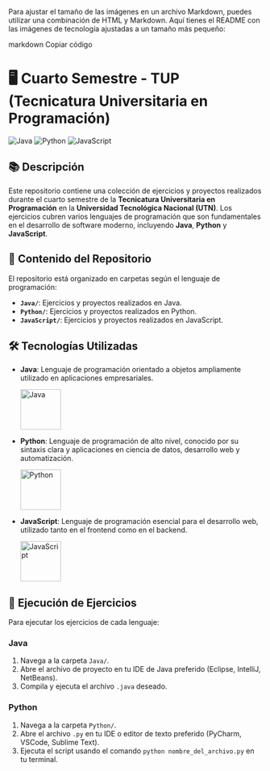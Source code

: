 
Para ajustar el tamaño de las imágenes en un archivo Markdown, puedes utilizar una combinación de HTML y Markdown. Aquí tienes el README con las imágenes de tecnología ajustadas a un tamaño más pequeño:

markdown
Copiar código
# 🖥️ Cuarto Semestre - TUP (Tecnicatura Universitaria en Programación)

![Java](https://img.shields.io/badge/Java-ED8B00?style=for-the-badge&logo=java&logoColor=white)
![Python](https://img.shields.io/badge/Python-3776AB?style=for-the-badge&logo=python&logoColor=white)
![JavaScript](https://img.shields.io/badge/JavaScript-F7DF1E?style=for-the-badge&logo=javascript&logoColor=black)

## 📚 Descripción

Este repositorio contiene una colección de ejercicios y proyectos realizados durante el cuarto semestre de la **Tecnicatura Universitaria en Programación** en la **Universidad Tecnológica Nacional (UTN)**. Los ejercicios cubren varios lenguajes de programación que son fundamentales en el desarrollo de software moderno, incluyendo **Java**, **Python** y **JavaScript**.

## 📝 Contenido del Repositorio

El repositorio está organizado en carpetas según el lenguaje de programación:

- **`Java/`**: Ejercicios y proyectos realizados en Java.
- **`Python/`**: Ejercicios y proyectos realizados en Python.
- **`JavaScript/`**: Ejercicios y proyectos realizados en JavaScript.

## 🛠️ Tecnologías Utilizadas

- **Java**: Lenguaje de programación orientado a objetos ampliamente utilizado en aplicaciones empresariales.
  
  <img src="https://upload.wikimedia.org/wikipedia/en/thumb/3/30/Java_programming_language_logo.svg/1200px-Java_programming_language_logo.svg.png" alt="Java" width="80">

- **Python**: Lenguaje de programación de alto nivel, conocido por su sintaxis clara y aplicaciones en ciencia de datos, desarrollo web y automatización.
  
  <img src="https://www.python.org/static/community_logos/python-logo-master-v3-TM.png" alt="Python" width="80">

- **JavaScript**: Lenguaje de programación esencial para el desarrollo web, utilizado tanto en el frontend como en el backend.
  
  <img src="https://upload.wikimedia.org/wikipedia/commons/6/6a/JavaScript-logo.png" alt="JavaScript" width="80">

## 🚀 Ejecución de Ejercicios

Para ejecutar los ejercicios de cada lenguaje:

### Java
1. Navega a la carpeta `Java/`.
2. Abre el archivo de proyecto en tu IDE de Java preferido (Eclipse, IntelliJ, NetBeans).
3. Compila y ejecuta el archivo `.java` deseado.

### Python
1. Navega a la carpeta `Python/`.
2. Abre el archivo `.py` en tu IDE o editor de texto preferido (PyCharm, VSCode, Sublime Text).
3. Ejecuta el script usando el comando `python nombre_del_archivo.py` en tu terminal.



